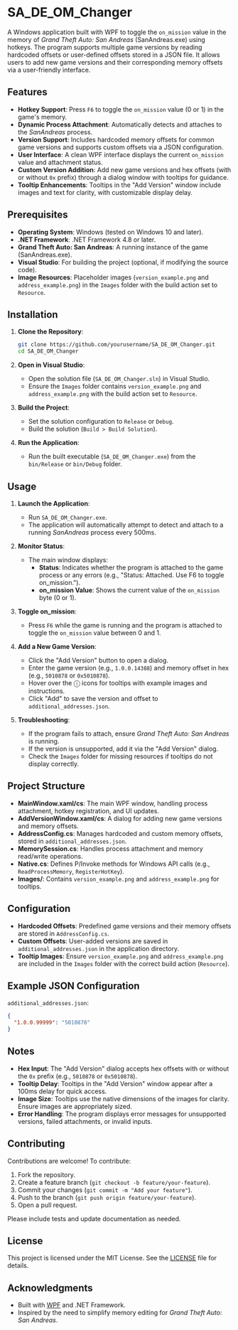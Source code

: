 # SA_DE_OM_Changer

A Windows application built with WPF to toggle the `on_mission` value in the memory of *Grand Theft Auto: San Andreas* (SanAndreas.exe) using hotkeys. The program supports multiple game versions by reading hardcoded offsets or user-defined offsets stored in a JSON file. It allows users to add new game versions and their corresponding memory offsets via a user-friendly interface.

## Features

- **Hotkey Support**: Press `F6` to toggle the `on_mission` value (0 or 1) in the game's memory.
- **Dynamic Process Attachment**: Automatically detects and attaches to the *SanAndreas* process.
- **Version Support**: Includes hardcoded memory offsets for common game versions and supports custom offsets via a JSON configuration.
- **User Interface**: A clean WPF interface displays the current `on_mission` value and attachment status.
- **Custom Version Addition**: Add new game versions and hex offsets (with or without `0x` prefix) through a dialog window with tooltips for guidance.
- **Tooltip Enhancements**: Tooltips in the "Add Version" window include images and text for clarity, with customizable display delay.

## Prerequisites

- **Operating System**: Windows (tested on Windows 10 and later).
- **.NET Framework**: .NET Framework 4.8 or later.
- **Grand Theft Auto: San Andreas**: A running instance of the game (SanAndreas.exe).
- **Visual Studio**: For building the project (optional, if modifying the source code).
- **Image Resources**: Placeholder images (`version_example.png` and `address_example.png`) in the `Images` folder with the build action set to `Resource`.

## Installation

1. **Clone the Repository**:
   ```bash
   git clone https://github.com/yourusername/SA_DE_OM_Changer.git
   cd SA_DE_OM_Changer
   ```

2. **Open in Visual Studio**:
   - Open the solution file (`SA_DE_OM_Changer.sln`) in Visual Studio.
   - Ensure the `Images` folder contains `version_example.png` and `address_example.png` with the build action set to `Resource`.

3. **Build the Project**:
   - Set the solution configuration to `Release` or `Debug`.
   - Build the solution (`Build > Build Solution`).

4. **Run the Application**:
   - Run the built executable (`SA_DE_OM_Changer.exe`) from the `bin/Release` or `bin/Debug` folder.

## Usage

1. **Launch the Application**:
   - Run `SA_DE_OM_Changer.exe`.
   - The application will automatically attempt to detect and attach to a running *SanAndreas* process every 500ms.

2. **Monitor Status**:
   - The main window displays:
     - **Status**: Indicates whether the program is attached to the game process or any errors (e.g., "Status: Attached. Use F6 to toggle on_mission.").
     - **on_mission Value**: Shows the current value of the `on_mission` byte (0 or 1).

3. **Toggle on_mission**:
   - Press `F6` while the game is running and the program is attached to toggle the `on_mission` value between 0 and 1.

4. **Add a New Game Version**:
   - Click the "Add Version" button to open a dialog.
   - Enter the game version (e.g., `1.0.0.14388`) and memory offset in hex (e.g., `5010878` or `0x5010878`).
   - Hover over the ⓘ icons for tooltips with example images and instructions.
   - Click "Add" to save the version and offset to `additional_addresses.json`.

5. **Troubleshooting**:
   - If the program fails to attach, ensure *Grand Theft Auto: San Andreas* is running.
   - If the version is unsupported, add it via the "Add Version" dialog.
   - Check the `Images` folder for missing resources if tooltips do not display correctly.

## Project Structure

- **MainWindow.xaml/cs**: The main WPF window, handling process attachment, hotkey registration, and UI updates.
- **AddVersionWindow.xaml/cs**: A dialog for adding new game versions and memory offsets.
- **AddressConfig.cs**: Manages hardcoded and custom memory offsets, stored in `additional_addresses.json`.
- **MemorySession.cs**: Handles process attachment and memory read/write operations.
- **Native.cs**: Defines P/Invoke methods for Windows API calls (e.g., `ReadProcessMemory`, `RegisterHotKey`).
- **Images/**: Contains `version_example.png` and `address_example.png` for tooltips.

## Configuration

- **Hardcoded Offsets**: Predefined game versions and their memory offsets are stored in `AddressConfig.cs`.
- **Custom Offsets**: User-added versions are saved in `additional_addresses.json` in the application directory.
- **Tooltip Images**: Ensure `version_example.png` and `address_example.png` are included in the `Images` folder with the correct build action (`Resource`).

## Example JSON Configuration

`additional_addresses.json`:
```json
{
  "1.0.0.99999": "5010878"
}
```

## Notes

- **Hex Input**: The "Add Version" dialog accepts hex offsets with or without the `0x` prefix (e.g., `5010878` or `0x5010878`).
- **Tooltip Delay**: Tooltips in the "Add Version" window appear after a 100ms delay for quick access.
- **Image Size**: Tooltips use the native dimensions of the images for clarity. Ensure images are appropriately sized.
- **Error Handling**: The program displays error messages for unsupported versions, failed attachments, or invalid inputs.

## Contributing

Contributions are welcome! To contribute:

1. Fork the repository.
2. Create a feature branch (`git checkout -b feature/your-feature`).
3. Commit your changes (`git commit -m "Add your feature"`).
4. Push to the branch (`git push origin feature/your-feature`).
5. Open a pull request.

Please include tests and update documentation as needed.

## License

This project is licensed under the MIT License. See the [LICENSE](LICENSE) file for details.

## Acknowledgments

- Built with [WPF](https://learn.microsoft.com/en-us/dotnet/desktop/wpf/) and .NET Framework.
- Inspired by the need to simplify memory editing for *Grand Theft Auto: San Andreas*.
